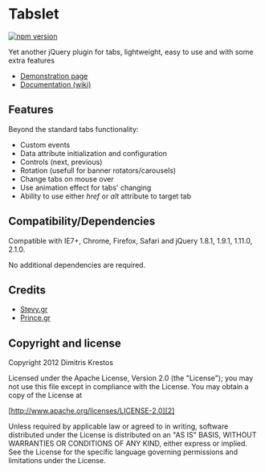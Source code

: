 # Tabslet

[![npm version](https://badge.fury.io/js/tabslet.png)](http://badge.fury.io/js/tabslet)

Yet another jQuery plugin for tabs, lightweight, easy to use and with some extra features

* [Demonstration page][1]
* [Documentation (wiki)][3]

## Features

Beyond the standard tabs functionality:

* Custom events
* Data attribute initialization and configuration
* Controls (next, previous)
* Rotation (usefull for banner rotators/carousels)
* Change tabs on mouse over
* Use animation effect for tabs' changing
* Ability to use either _href_ or _alt_ attribute to target tab

## Compatibility/Dependencies

Compatible with IE7+, Chrome, Firefox, Safari
and jQuery 1.8.1, 1.9.1, 1.11.0, 2.1.0.

No additional dependencies are required.

## Credits
* [Stevy.gr][4]
* [Prince.gr][5]

## Copyright and license

Copyright 2012 Dimitris Krestos

Licensed under the Apache License, Version 2.0 (the "License");
you may not use this file except in compliance with the License.
You may obtain a copy of the License at

[http://www.apache.org/licenses/LICENSE-2.0][2]

Unless required by applicable law or agreed to in writing, software
distributed under the License is distributed on an "AS IS" BASIS,
WITHOUT WARRANTIES OR CONDITIONS OF ANY KIND, either express or implied.
See the License for the specific language governing permissions and
limitations under the License.

  [1]: http://vdw.github.io/Tabslet/
  [2]: http://www.apache.org/licenses/LICENSE-2.0
  [3]: https://github.com/vdw/Tabslet/wiki
  [4]: http://stevy.gr/
  [5]: http://prince.gr/